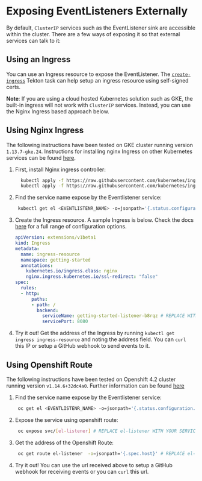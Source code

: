 # Exposing EventListeners Externally

By default, `ClusterIP` services such as the EventListener sink are accessible 
within the cluster. There are a few ways of exposing it so that external services
can talk to it:


## Using an Ingress

You can use an Ingress resource to expose the EventListener. The [`create-ingress`](./create-ingress.yaml)
Tekton task can help setup an ingress resource using self-signed certs.

**Note**: If you are using a cloud hosted Kubernetes solution such as GKE, the built-in ingress will not work
with `ClusterIP` services. Instead, you can use the Nginx Ingress based approach below.


## Using Nginx Ingress

The following instructions have been tested on GKE cluster running version `1.13.7-gke.24`.
Instructions for installing nginx Ingress on other Kubernetes services can be found [here](https://kubernetes.github.io/ingress-nginx/deploy/).

1. First, install Nginx ingress controller:
    ```sh
      kubectl apply -f https://raw.githubusercontent.com/kubernetes/ingress-nginx/master/deploy/static/mandatory.yaml
      kubectl apply -f https://raw.githubusercontent.com/kubernetes/ingress-nginx/master/deploy/static/provider/cloud-generic.yaml
    ```
2. Find the service name expose by the Eventlistener service:
    ```sh
     kubectl get el <EVENTLISTENR_NAME> -o=jsonpath='{.status.configuration.generatedName}'
    ```
3. Create the Ingress resource. A sample Ingress is below. Check the docs [here](https://kubernetes.github.io/ingress-nginx/user-guide/nginx-configuration/)
for a full range of configuration options.
    ```YAML
    apiVersion: extensions/v1beta1
    kind: Ingress
    metadata:
      name: ingress-resource
      namespace: getting-started
      annotations:
        kubernetes.io/ingress.class: nginx
        nginx.ingress.kubernetes.io/ssl-redirect: "false"
    spec:
      rules:
      - http:
          paths:
          - path: /
            backend:
              serviceName: getting-started-listener-b8rqz # REPLACE WITH YOUR SERVICE NAME FROM STEP 2
              servicePort: 8080
    ```

4. Try it out! Get the address of the Ingress by running `kubectl get ingress ingress-resource` 
and noting the address field. You can `curl` this IP or setup a GitHub webhook to send events to it.

## Using Openshift Route

The following instructions have been tested on Openshift 4.2 cluster running version `v1.14.6+32dc4a0`.
Further information can be found [here](https://docs.okd.io/latest/architecture/networking/routes.html) 

1. Find the service name expose by the Eventlistener service:
    ```sh
     oc get el <EVENTLISTENR_NAME> -o=jsonpath='{.status.configuration.generatedName}'
    ```
2. Expose the service using openshift route:
    ```sh
     oc expose svc/[el-listener] # REPLACE el-listener WITH YOUR SERVICE NAME FROM STEP 1
     ```
3. Get the address of the Openshift Route:
    ```sh
     oc get route el-listener  -o=jsonpath='{.spec.host}' # REPLACE el-listener WITH YOUR SERVICE NAME FROM STEP 1
     ```
4. Try it out! You can use the url received above to setup a GitHub webhook for receiving events or you can `curl` this url.

